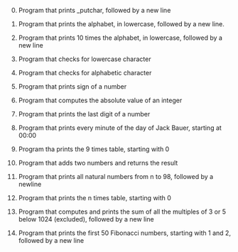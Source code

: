 0.	Program that prints _putchar, followed by a new line

1.	Program that prints the alphabet, in lowercase, followed by a new line.

2.	Program that prints 10 times the alphabet, in lowercase, followed by a new line

3.	Program that checks for lowercase character

4.	Program that checks for alphabetic character

5.	Program that prints sign of a number

6.	Program that computes the absolute value of an integer

7.	Program that prints the last digit of a number

8.	Program that prints every minute of the day of Jack Bauer, starting at 00:00

9.	Program tha prints the 9 times table, starting with 0

10.	Program that adds two numbers and returns the result

11.	Program that prints all natural numbers from n to 98, followed by a newline

100.	Program that prints the n times table, starting with 0

101.	Program that computes and prints the sum of all the multiples of 3 or 5 below 1024 (excluded), followed by a new line

102.	Program that prints the first 50 Fibonacci numbers, starting with 1 and 2, followed by a new line
